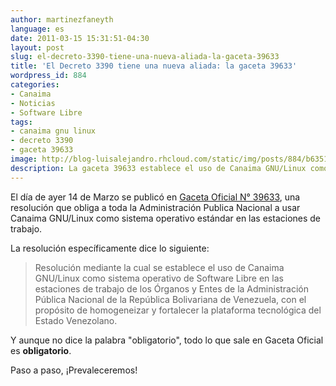 ```yaml
---
author: martinezfaneyth
language: es
date: 2011-03-15 15:31:51-04:30
layout: post
slug: el-decreto-3390-tiene-una-nueva-aliada-la-gaceta-39633
title: 'El Decreto 3390 tiene una nueva aliada: la gaceta 39633'
wordpress_id: 884
categories:
- Canaima
- Noticias
- Software Libre
tags:
- canaima gnu linux
- decreto 3390
- gaceta 39633
image: http://blog-luisalejandro.rhcloud.com/static/img/posts/884/b63514236a19cfbd14c37d3b2ee99074.jpg
description: La gaceta 39633 establece el uso de Canaima GNU/Linux como sistema operativo de la APN.
---
```


El día de ayer 14 de Marzo se publicó en [Gaceta Oficial N° 39633](http://noticierolegal.com/index.php?option=com_content&view=article&id=6651&Itemid=49), una resolución que obliga a toda la Administración Publica Nacional a usar Canaima GNU/Linux como sistema operativo estándar en las estaciones de trabajo.

La resolución específicamente dice lo siguiente:

> Resolución mediante la cual se establece el uso de Canaima GNU/Linux como sistema operativo de Software Libre en las estaciones de trabajo de los Órganos y Entes de la Administración Pública Nacional de la República Bolivariana de Venezuela, con el propósito de homogeneizar y fortalecer la plataforma tecnológica del Estado Venezolano.

Y aunque no dice la palabra "obligatorio", todo lo que sale en Gaceta Oficial es **obligatorio**.

Paso a paso, ¡Prevaleceremos!
